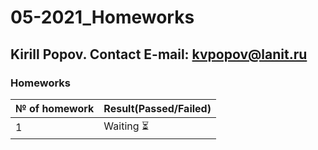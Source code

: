 # 05-2021_Homeworks
## Kirill Popov. Contact E-mail: kvpopov@lanit.ru
### Homeworks
№ of homework | Result(Passed/Failed)
--------------|----------------------
1|Waiting :hourglass_flowing_sand:

